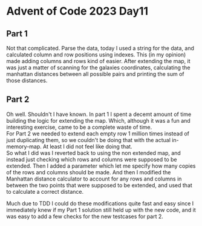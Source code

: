 # Advent of Code 2023 Day11  

## Part 1  

Not that complicated. Parse the data, today I used a string for the data, and calculated column and row positions using indexes. This (in my opinion) made adding columns and rows kind of easier.
After extending the map, it was just a matter of scanning for the galaxies coordinates, calculating the manhattan distances between all possible pairs and printing the sum of those distances.  

## Part 2

Oh well. Shouldn't I have known. In part 1 I spent a decemt amount of time building the logic for extending the map. Which, although it was a fun and interesting exercise, came to be a complete waste of time.   
For Part 2 we needed to extend each empty row 1 million times instead of just duplicating them, so we couldn't be doing that with the actual in-memory-map. At least I did not feel like doing that.  
So what I did was I reverted back to using the non extended map, and instead just checking which rows and columns were supposed to be extended. Then I added a parameter which let me specify how many copies of the rows and columns should be made. And then I modified the Manhattan distance calculator to account for any rows and columns in between the two points that were supposed to be extended, and used that to calculate a correct distance.  

Much due to TDD I could do these modifications quite fast and easy since I immediately knew if my Part 1 solution still held up with the new code, and it was easy to add a few checks for the new testcases for part 2.  